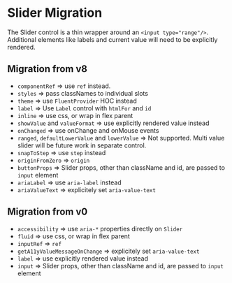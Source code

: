 # Slider Migration

The Slider control is a thin wrapper around an `<input type="range"/>`. Additional elements like labels and current value will need to be explicitly rendered.

## Migration from v8

- `componentRef` => use `ref` instead.
- `styles` => pass classNames to individual slots
- `theme` => use `FluentProvider` HOC instead
- `label` => Use `Label` control with `htmlFor` and `id`
- `inline` => use css, or wrap in flex parent
- `showValue` and `valueFormat` => use explicitly rendered value instead
- `onChanged` => use onChange and onMouse events
- `ranged`, `defaultLowerValue` and `lowerValue` => Not supported. Multi value slider will be future work in separate control.
- `snapToStep` => use `step` instead
- `originFromZero` => `origin`
- `buttonProps` => Slider props, other than className and id, are passed to `input` element
- `ariaLabel` => use `aria-label` instead
- `ariaValueText` => explicitely set `aria-value-text`

## Migration from v0

- `accessibility` => use `aria-*` properties directly on `Slider`
- `fluid` => use css, or wrap in flex parent
- `inputRef` => `ref`
- `getA11yValueMessageOnChange` => explicitely set `aria-value-text`
- `label` => use explicitly rendered value instead
- `input` => Slider props, other than className and id, are passed to `input` element
